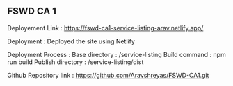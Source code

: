 ## FSWD CA 1

Deployement Link : https://fswd-ca1-service-listing-arav.netlify.app/

Deployment : Deployed the site using Netlify

Deployment Process : 
Base directory : /service-listing
Build command : npm run build
Publish directory : /service-listing/dist


Github Repository link : https://github.com/Aravshreyas/FSWD-CA1.git